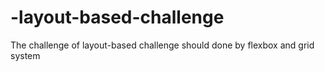 # -layout-based-challenge
The challenge of  layout-based challenge should done by flexbox and grid system 
